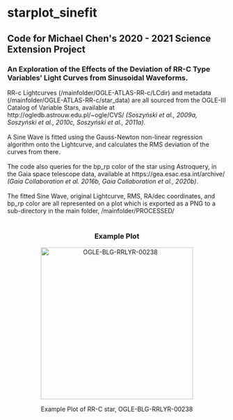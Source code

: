 # starplot_sinefit
<h2>Code for Michael Chen's 2020 - 2021 Science Extension Project
<h3>An Exploration of the Effects of the Deviation of RR-C Type Variables’ Light Curves from Sinusoidal Waveforms.</h3>
<p>RR-c Lightcurves (/mainfolder/OGLE-ATLAS-RR-c/LCdir) and metadata (/mainfolder/OGLE-ATLAS-RR-c/star_data) are all sourced from the OGLE-III Catalog of Variable Stars, available at http://ogledb.astrouw.edu.pl/~ogle/CVS/ <em>(Soszyński et al., 2009a, Soszyński et al., 2010c, Soszyński et al., 2011a)</em>.<br><br>A Sine Wave is fitted using the Gauss-Newton non-linear regression algorithm onto the Lightcurve, and calculates the RMS deviation of the curves from there.<br><br>The code also queries for the bp_rp color of the star using Astroquery, in the Gaia space telescope data, available at https://gea.esac.esa.int/archive/ <em>(Gaia Collaboration et al. 2016b, Gaia Collaboration et al., 2020b)</em>.<br><br>The fitted Sine Wave, original Lightcurve, RMS, RA/dec coordinates, and bp_rp color are all represented on a plot which is exported as a PNG to a sub-directory in the main folder, /mainfolder/PROCESSED/<br><br></p>
<h3 align="center">Example Plot</h3>
<p align="center"><img src="https://i.imgur.com/Q2XLnZC.png" width="350" title="OGLE-BLG-RRLYR-00238"></p>
<p align="center">Example Plot of RR-C star, OGLE-BLG-RRLYR-00238</p>
